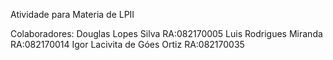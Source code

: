 Atividade para Materia de LPII

Colaboradores: 
  Douglas Lopes Silva          RA:082170005
  Luis Rodrigues Miranda       RA:082170014
  Igor Lacivita de Góes Ortiz  RA:082170035
